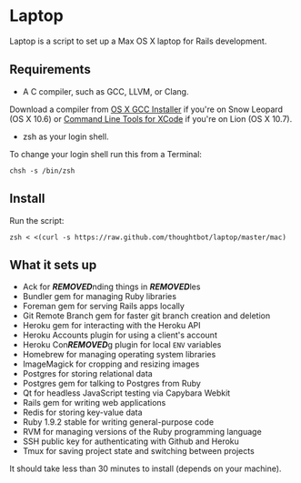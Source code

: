 Laptop
======

Laptop is a script to set up a Max OS X laptop for Rails development.

Requirements
------------

* A C compiler, such as GCC, LLVM, or Clang.

Download a compiler from [OS X GCC Installer](https://github.com/kennethreitz/osx-gcc-installer/) if you're on Snow Leopard (OS X 10.6) or [Command Line Tools for XCode](https://developer.apple.com/downloads/index.action) if you're on Lion (OS X 10.7).

* zsh as your login shell.

To change your login shell run this from a Terminal:

    chsh -s /bin/zsh

Install
-------

Run the script:

    zsh < <(curl -s https://raw.github.com/thoughtbot/laptop/master/mac)

What it sets up
---------------

* Ack for ***REMOVED***nding things in ***REMOVED***les
* Bundler gem for managing Ruby libraries
* Foreman gem for serving Rails apps locally
* Git Remote Branch gem for faster git branch creation and deletion
* Heroku gem for interacting with the Heroku API
* Heroku Accounts plugin for using a client's account
* Heroku Con***REMOVED***g plugin for local `ENV` variables
* Homebrew for managing operating system libraries
* ImageMagick for cropping and resizing images
* Postgres for storing relational data
* Postgres gem for talking to Postgres from Ruby
* Qt for headless JavaScript testing via Capybara Webkit
* Rails gem for writing web applications
* Redis for storing key-value data
* Ruby 1.9.2 stable for writing general-purpose code
* RVM for managing versions of the Ruby programming language
* SSH public key for authenticating with Github and Heroku
* Tmux for saving project state and switching between projects

It should take less than 30 minutes to install (depends on your machine).
